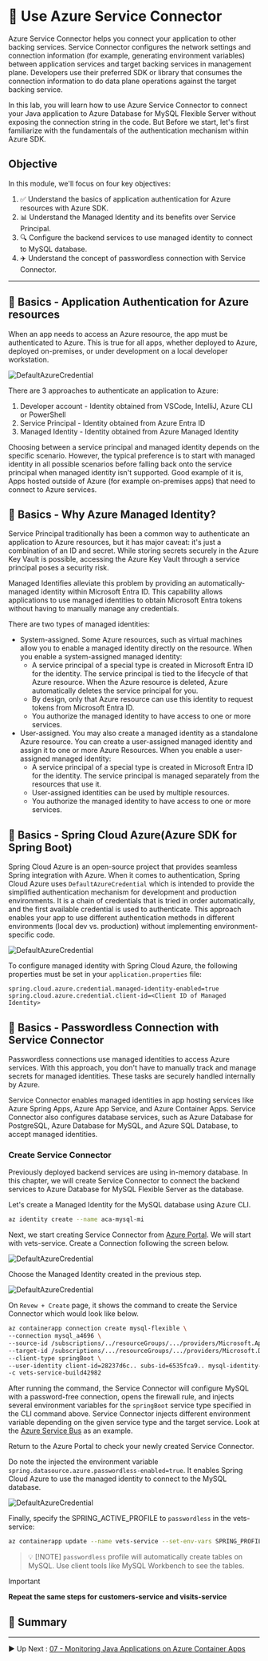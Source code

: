 # :rocket: Use Azure Service Connector

Azure Service Connector helps you connect your application to other backing services. Service Connector configures the
network settings and connection information (for example, generating environment variables) between application services
and target backing services in management plane. Developers use their preferred SDK or library that consumes the
connection information to do data plane operations against the target backing service.

In this lab, you will learn how to use Azure Service Connector to connect your Java application
to Azure Database for MySQL Flexible Server without exposing the connection string in the code. But Before we start, let's first familiarize with the fundamentals of the authentication mechanism within Azure SDK.

## Objective

In this module, we'll focus on four key objectives:

1. :white_check_mark: Understand the basics of application authentication for Azure resources with Azure SDK.
2. :bar_chart: Understand the Managed Identity and its benefits over Service Principal.
3. :mag: Configure the backend services to use managed identity to connect to MySQL database.
4. :airplane: Understand the concept of passwordless connection with Service Connector.

---

## :book: Basics - Application Authentication for Azure resources

When an app needs to access an Azure resource, the app must be authenticated to Azure. This is true for all apps,
whether deployed to Azure, deployed on-premises, or under development on a local developer workstation.

![DefaultAzureCredential](images/appauth.png)

There are 3 approaches to authenticate an application to Azure:

1. Developer account - Identity obtained from VSCode, IntelliJ, Azure CLI or PowerShell
2. Service Principal - Identity obtained from Azure Entra ID
3. Managed Identity - Identity obtained from Azure Managed Identity

Choosing between a service principal and managed identity depends on the specific scenario. However, the typical preference is to start with managed identity in all possible scenarios before falling back onto the service principal when managed identity isn't supported. Good example of it is, Apps hosted outside of Azure (for example on-premises apps) that need to connect to
Azure services.

## :book: Basics - Why Azure Managed Identity?

Service Principal traditionally has been a common way to authenticate an application to Azure resources, but it has major caveat: it's just a combination of an ID and secret. While storing secrets securely in the Azure Key Vault is possible, accessing the Azure Key Vault through a service principal poses a security risk.

Managed Identifies alleviate this problem by providing an automatically-managed identity within Microsoft Entra ID. This capability allows applications to use managed identities to obtain Microsoft Entra tokens without having to manually manage any credentials.

There are two types of managed identities:

- System-assigned. Some Azure resources, such as virtual machines allow you to enable a managed identity directly on the
  resource. When you enable a system-assigned managed identity:
    - A service principal of a special type is created in Microsoft Entra ID for the identity. The service principal is
      tied to the lifecycle of that Azure resource. When the Azure resource is deleted, Azure automatically deletes the
      service principal for you.
    - By design, only that Azure resource can use this identity to request tokens from Microsoft Entra ID.
    - You authorize the managed identity to have access to one or more services.
- User-assigned. You may also create a managed identity as a standalone Azure resource. You can create a user-assigned
  managed identity and assign it to one or more Azure Resources. When you enable a user-assigned managed identity:
    - A service principal of a special type is created in Microsoft Entra ID for the identity. The service principal is
      managed separately from the resources that use it.
    - User-assigned identities can be used by multiple resources.
    - You authorize the managed identity to have access to one or more services.

## :book: Basics - Spring Cloud Azure(Azure SDK for Spring Boot)

Spring Cloud Azure is an open-source project that provides seamless Spring integration with Azure. When it comes to
authentication, Spring Cloud Azure uses `DefaultAzureCredential` which is intended to provide the simplified
authentication mechanism for development and production environments. It is a chain of credentials that is tried in order
automatically, and the first available credential is used to authenticate. This approach enables your app to use
different authentication methods in different environments (local dev vs. production) without implementing
environment-specific code.

![DefaultAzureCredential](images/DefaultAzureCredential.png)

To configure managed identity with Spring Cloud Azure, the following properties must be set in your `application.properties`
file:

```properties
spring.cloud.azure.credential.managed-identity-enabled=true
spring.cloud.azure.credential.client-id=<Client ID of Managed Identity>
```

## :book: Basics - Passwordless Connection with Service Connector

Passwordless connections use managed identities to access Azure services. With this approach, you don't have to manually
track and manage secrets for managed identities. These tasks are securely handled internally by Azure.

Service Connector enables managed identities in app hosting services like Azure Spring Apps, Azure App Service, and
Azure Container Apps. Service Connector also configures database services, such as Azure Database for PostgreSQL, Azure
Database for MySQL, and Azure SQL Database, to accept managed identities.

### Create Service Connector

Previously deployed backend services are using in-memory database. In this chapter, we will create Service Connector to
connect the backend services to Azure Database for MySQL Flexible Server as the database.

Let's create a Managed Identity for the MySQL database using Azure CLI.

```bash
az identity create --name aca-mysql-mi
```

Next, we start creating Service Connector from [Azure Portal](https://portal.azure.com/). We will start with
vets-service.
Create a Connection following the screen below.

![DefaultAzureCredential](images/serviceconnector-1.png)

Choose the Managed Identity created in the previous step.

![DefaultAzureCredential](images/serviceconnector-2.png)

On `Revew + Create` page, it shows the command to create the Service Connector which would look like below.

```bash
az containerapp connection create mysql-flexible \
--connection mysql_a4696 \
--source-id /subscriptions/../resourceGroups/.../providers/Microsoft.App/containerApps/vets-service \
--target-id /subscriptions/.../resourceGroups/.../providers/Microsoft.DBforMySQL/flexibleServers/jay-aca-java-labs/databases/aca-labs \
--client-type springBoot \
--user-identity client-id=28237d6c.. subs-id=6535fca9.. mysql-identity-id=/subscriptions/.../resourcegroups/.../providers/Microsoft.ManagedIdentity/userAssignedIdentities/aca-mysql-mi 
-c vets-service-build42982
```

After running the command, the Service Connector will configure MySQL with a password-free connection, opens the firewall rule, and injects several environment variables for the `springBoot` service type specified in the CLI command above. Service Connector injects different environment variable depending on the given service type and the target service. Look at the [Azure Service Bus](https://learn.microsoft.com/en-us/azure/service-connector/how-to-integrate-service-bus?tabs=dotnet) as an example. 

Return to the Azure Portal to check your newly created Service Connector.

Do note the injected the environment variable `spring.datasource.azure.passwordless-enabled=true`. It enables Spring
Cloud Azure to use the managed identity to connect to the MySQL database.

![DefaultAzureCredential](images/serviceconnector-3.png)

Finally, specify the SPRING_ACTIVE_PROFILE to `passwordless` in the vets-service:

```bash
az containerapp update --name vets-service --set-env-vars SPRING_PROFILES_ACTIVE=passwordless
```

> 💡 [!NOTE]
> `passwordless` profile will automatically create tables on MySQL. Use client tools like MySQL Workbench to see the
> tables.

> [!IMPORTANT]
> **Repeat the same steps for customers-service and visits-service**



## :notebook_with_decorative_cover: Summary

---

:arrow_forward:  Up
Next : [07 - Monitoring Java Applications on Azure Container Apps](../07-monitoring-java-aca/README.md)